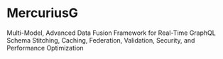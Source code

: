# MercuriusG
Multi-Model, Advanced Data Fusion Framework for Real-Time GraphQL Schema Stitching, Caching, Federation, Validation, Security, and Performance Optimization
